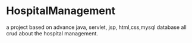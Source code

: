 # HospitalManagement
a project based on advance java, servlet, jsp, html,css,mysql database all crud about the hospital management.
